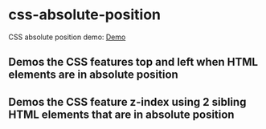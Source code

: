 # css-absolute-position
CSS absolute position demo: [Demo](https://unasimov.github.io/css-absolute-position)

## Demos the CSS features top and left when HTML elements are in absolute position

## Demos the CSS feature z-index using 2 sibling HTML elements that are in absolute position
